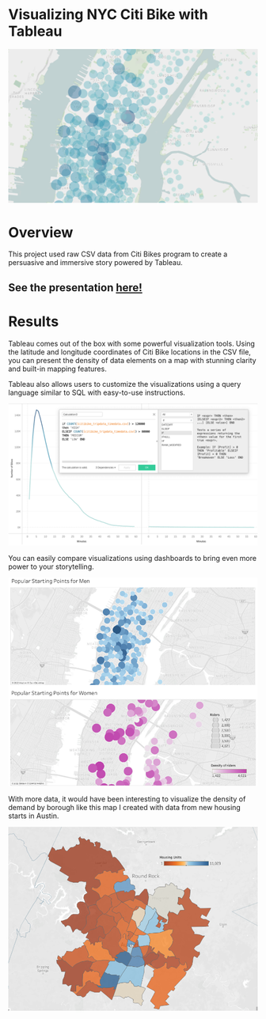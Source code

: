 # Visualizing NYC Citi Bike with Tableau

![header](images/header.png)

# Overview
This project used raw CSV data from Citi Bikes program to create a persuasive and immersive story powered by Tableau.  

## **See the presentation [here!](https://public.tableau.com/app/profile/hale.soyster/viz/CitiBikeChallenge_16658652770180/Story1?publish=yes)**

# Results

Tableau comes out of the box with some powerful visualization tools.  Using the latitude and longitude coordinates of Citi Bike locations in the CSV file, you can present the density of data elements on a map with stunning clarity and built-in mapping features.  

Tableau also allows users to customize the visualizations using a query language similar to SQL with easy-to-use instructions.   

![header](images/SQLish.png)

You can easily compare visualizations using dashboards to bring even more power to your storytelling.

![header](images/compare.png)

With more data, it would have been interesting to visualize the density of demand by borough like this map I created with data from new housing starts in Austin.

 ![header](images/Austin.png)
